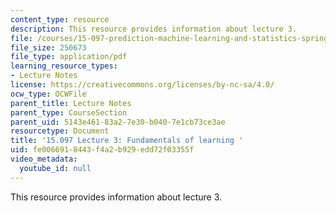 ```yaml
---
content_type: resource
description: This resource provides information about lecture 3.
file: /courses/15-097-prediction-machine-learning-and-statistics-spring-2012/fe0066918443f4a2b929edd72f03355f_MIT15_097S12_lec03.pdf
file_size: 250673
file_type: application/pdf
learning_resource_types:
- Lecture Notes
license: https://creativecommons.org/licenses/by-nc-sa/4.0/
ocw_type: OCWFile
parent_title: Lecture Notes
parent_type: CourseSection
parent_uid: 5143e461-83a2-7e30-b040-7e1cb73ce3ae
resourcetype: Document
title: '15.097 Lecture 3: Fundamentals of learning '
uid: fe006691-8443-f4a2-b929-edd72f03355f
video_metadata:
  youtube_id: null
---
```

This resource provides information about lecture 3.